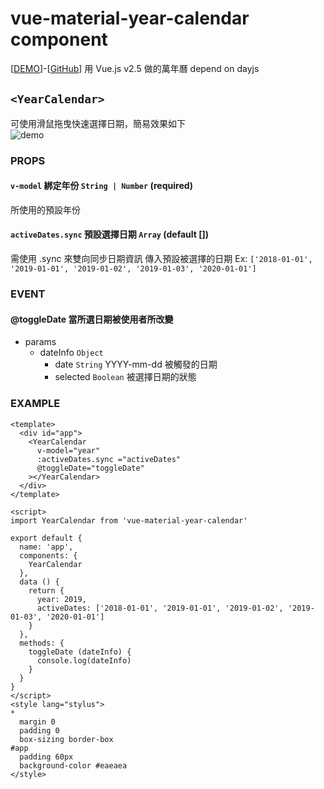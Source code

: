 # vue-material-year-calendar component
[[DEMO](https://nono1526.github.io/vue-material-year-calendar)]-[[GitHub](https://github.com/nono1526/vue-material-year-calendar)] 
用 Vue.js v2.5 做的萬年曆
depend on dayjs
## `<YearCalendar>`
可使用滑鼠拖曳快速選擇日期，簡易效果如下  
![demo](https://media.giphy.com/media/BZkjvL89E4dDvUikAl/giphy.gif)
### PROPS
#### `v-model` 綁定年份 `String | Number` (required)
所使用的預設年份
#### `activeDates.sync` 預設選擇日期 `Array` (default [])
需使用 .sync 來雙向同步日期資訊
傳入預設被選擇的日期 Ex: `['2018-01-01', '2019-01-01', '2019-01-02', '2019-01-03', '2020-01-01']`
### EVENT
#### @toggleDate 當所選日期被使用者所改變
* params
    * dateInfo `Object`
        *  date `String` YYYY-mm-dd 被觸發的日期
        *  selected `Boolean` 被選擇日期的狀態
### EXAMPLE
```vue
<template>
  <div id="app">
    <YearCalendar
      v-model="year"
      :activeDates.sync ="activeDates"
      @toggleDate="toggleDate"
    ></YearCalendar>
  </div>
</template>

<script>
import YearCalendar from 'vue-material-year-calendar'

export default {
  name: 'app',
  components: {
    YearCalendar
  },
  data () {
    return {
      year: 2019,
      activeDates: ['2018-01-01', '2019-01-01', '2019-01-02', '2019-01-03', '2020-01-01']
    }
  },
  methods: {
    toggleDate (dateInfo) {
      console.log(dateInfo)
    }
  }
}
</script>
<style lang="stylus">
*
  margin 0
  padding 0
  box-sizing border-box
#app
  padding 60px
  background-color #eaeaea
</style>

```
